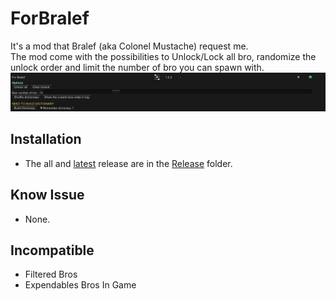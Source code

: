 # ForBralef

It's a mod that Bralef (aka Colonel Mustache) request me.  
The mod come with the possibilities to Unlock/Lock all bro, randomize the unlock order and limit the number of bro you can spawn with.  
![image](.img/1.jpg?raw=true)

## Installation

* The all and [latest](./Release/ForBralef.zip) release are in the [Release](./Release/) folder.

## Know Issue

* None.

## Incompatible

* Filtered Bros
* Expendables Bros In Game

